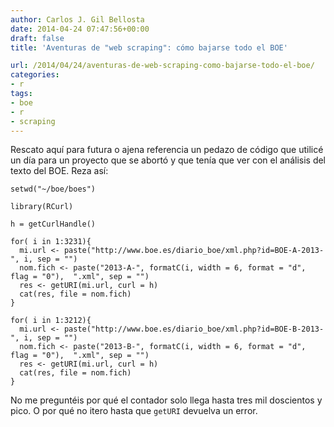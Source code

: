 ```yaml
---
author: Carlos J. Gil Bellosta
date: 2014-04-24 07:47:56+00:00
draft: false
title: 'Aventuras de "web scraping": cómo bajarse todo el BOE'

url: /2014/04/24/aventuras-de-web-scraping-como-bajarse-todo-el-boe/
categories:
- r
tags:
- boe
- r
- scraping
---
```


Rescato aquí para futura o ajena referencia un pedazo de código que utilicé un día para un proyecto que se abortó y que tenía que ver con el análisis del texto del BOE. Reza así:



    setwd("~/boe/boes")

    library(RCurl)

    h = getCurlHandle()

    for( i in 1:3231){
      mi.url <- paste("http://www.boe.es/diario_boe/xml.php?id=BOE-A-2013-", i, sep = "")
      nom.fich <- paste("2013-A-", formatC(i, width = 6, format = "d", flag = "0"),  ".xml", sep = "")
      res <- getURI(mi.url, curl = h)
      cat(res, file = nom.fich)
    }

    for( i in 1:3212){
      mi.url <- paste("http://www.boe.es/diario_boe/xml.php?id=BOE-B-2013-", i, sep = "")
      nom.fich <- paste("2013-B-", formatC(i, width = 6, format = "d", flag = "0"),  ".xml", sep = "")
      res <- getURI(mi.url, curl = h)
      cat(res, file = nom.fich)
    }



No me preguntéis por qué el contador solo llega hasta tres mil doscientos y pico. O por qué no itero hasta que `getURI` devuelva un error.
